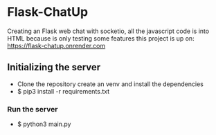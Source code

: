 # Flask-ChatUp
Creating an Flask web chat with socketio, all the javascript code is into HTML because is only testing some features
this project is up on: https://flask-chatup.onrender.com

## Initializing the server
- Clone the repository create an venv and install the dependencies
- $ pip3 install -r requirements.txt
### Run the server
- $ python3 main.py
